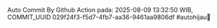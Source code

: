 Auto Commit By Github Action pada: 2025-08-09 13:32:50 WIB, COMMIT_UUID 029f24f3-f5d7-4fb7-aa36-9461aa9806df #autohijau🗿
